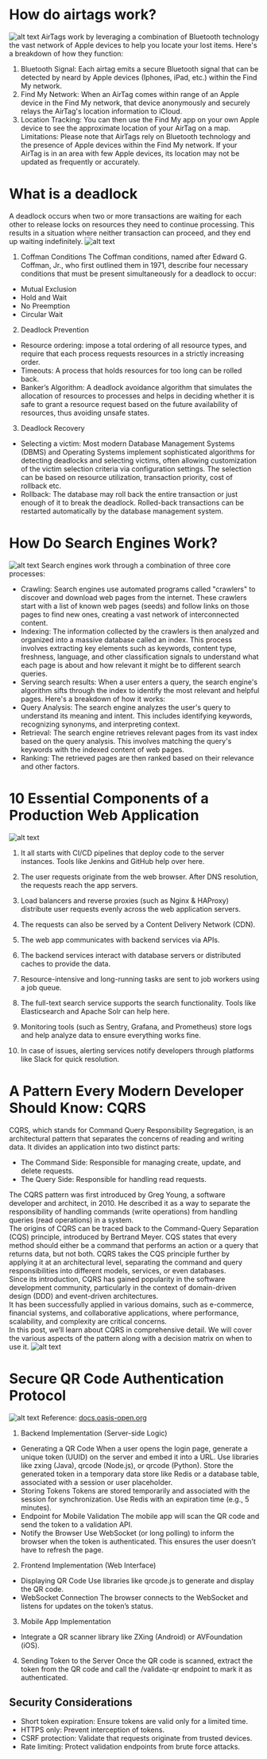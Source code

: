 # How do airtags work?
![alt text](image-47.png)
AirTags work by leveraging a combination of Bluetooth technology the vast network of Apple devices to help you locate your lost items. Here's a breakdown of how they function:
1. Bluetooth Signal: Each airtag emits a secure Bluetooth signal that can be detected by neard by Apple devices (Iphones, iPad, etc.) within the Find My network.
2. Find My Network: When an AirTag comes within range of an Apple device in the Find My network, that device anonymously and securely relays the AirTag's location information to iCloud.
3. Location Tracking: You can then use the Find My app on your own Apple device to see the approximate location of your AirTag on a map.
Limitations:
 Please note that AirTags rely on Bluetooth technology and the presence of Apple devices within the Find My network. If your AirTag is in an area with few Apple devices, its location may not be updated as frequently or accurately.
# What is a deadlock
A deadlock occurs when two or more transactions are waiting for each other to release locks on resources they need to continue processing. This results in a situation where neither transaction can proceed, and they end up waiting indefinitely.
![alt text](image-48.png)
1. Coffman Conditions
The Coffman conditions, named after Edward G. Coffman, Jr., who first outlined them in 1971, describe four necessary conditions that must be present simultaneously for a deadlock to occur:
- Mutual Exclusion
- Hold and Wait
- No Preemption
- Circular Wait
2. Deadlock Prevention
- Resource ordering: impose a total ordering of all resource types, and require that each process requests resources in a strictly increasing order.
- Timeouts: A process that holds resources for too long can be rolled back.
- Banker’s Algorithm: A deadlock avoidance algorithm that simulates the allocation of resources to processes and helps in deciding whether it is safe to grant a resource request based on the future availability of resources, thus avoiding unsafe states.
3. Deadlock Recovery
- Selecting a victim: Most modern Database Management Systems (DBMS) and Operating Systems implement sophisticated algorithms for detecting deadlocks and selecting victims, often allowing customization of the victim selection criteria via configuration settings. The selection can be based on resource utilization, transaction priority, cost of rollback etc.
- Rollback: The database may roll back the entire transaction or just enough of it to break the deadlock. Rolled-back transactions can be restarted automatically by the database management system.
# How Do Search Engines Work?
![alt text](image-49.png)
Search engines work through a combination of three core processes:
- Crawling: Search engines use automated programs called "crawlers" to discover and download web pages from the internet. These crawlers start with a list of known web pages (seeds) and follow links on those pages to find new ones, creating a vast network of interconnected content.
- Indexing: The information collected by the crawlers is then analyzed and organized into a massive database called an index. This process involves extracting key elements such as keywords, content type, freshness, language, and other classification signals to understand what each page is about and how relevant it might be to different search queries.
- Serving search results: When a user enters a query, the search engine's algorithm sifts through the index to identify the most relevant and helpful pages. Here's a breakdown of how it works:
- Query Analysis: The search engine analyzes the user's query to understand its meaning and intent. This includes identifying keywords, recognizing synonyms, and interpreting context.
- Retrieval: The search engine retrieves relevant pages from its vast index based on the query analysis. This involves matching the query's keywords with the indexed content of web pages.
- Ranking: The retrieved pages are then ranked based on their relevance and other factors.
# 10 Essential Components of a Production Web Application
![alt text](image-50.png)
1. It all starts with CI/CD pipelines that deploy code to the server instances. Tools like Jenkins and GitHub help over here.

2. The user requests originate from the web browser. After DNS resolution, the requests reach the app servers.

3. Load balancers and reverse proxies (such as Nginx & HAProxy) distribute user requests evenly across the web application servers.

4. The requests can also be served by a Content Delivery Network (CDN).

5. The web app communicates with backend services via APIs.

6. The backend services interact with database servers or distributed caches to provide the data.

7. Resource-intensive and long-running tasks are sent to job workers using a job queue.

8. The full-text search service supports the search functionality. Tools like Elasticsearch and Apache Solr can help here.

9. Monitoring tools (such as Sentry, Grafana, and Prometheus) store logs and help analyze data to ensure everything works fine.

10. In case of issues, alerting services notify developers through platforms like Slack for quick resolution.

# A Pattern Every Modern Developer Should Know: CQRS
CQRS, which stands for Command Query Responsibility Segregation, is an architectural pattern that separates the concerns of reading and writing data. 
It divides an application into two distinct parts: 
- The Command Side: Responsible for managing create, update, and delete requests. 
- The Query Side: Responsible for handling read requests.

The CQRS pattern was first introduced by Greg Young, a software developer and architect, in 2010. He described it as a way to separate the responsibility of handling commands (write operations) from handling queries (read operations) in a system.
<br>
The origins of CQRS can be traced back to the Command-Query Separation (CQS) principle, introduced by Bertrand Meyer. CQS states that every method should either be a command that performs an action or a query that returns data, but not both. CQRS takes the CQS principle further by applying it at an architectural level, separating the command and query responsibilities into different models, services, or even databases.
<br>
Since its introduction, CQRS has gained popularity in the software development community, particularly in the context of domain-driven design (DDD) and event-driven architectures. 
<br>
It has been successfully applied in various domains, such as e-commerce, financial systems, and collaborative applications, where performance, scalability, and complexity are critical concerns.
<br>
In this post, we’ll learn about CQRS in comprehensive detail. We will cover the various aspects of the pattern along with a decision matrix on when to use it.
![alt text](image-51.png)

#   Secure QR Code Authentication Protocol
![alt text](image-52.png)
Reference: [docs.oasis-open.org](https://docs.oasis-open.org/esat/sqrap/v1.0/csd01/sqrap-v1.0-csd01.html)
1. Backend Implementation (Server-side Logic)
- Generating a QR Code
When a user opens the login page, generate a unique token (UUID) on the server and embed it into a URL. Use libraries like zxing (Java), qrcode (Node.js), or qrcode (Python). Store the generated token in a temporary data store like Redis or a database table, associated with a session or user placeholder.
- Storing Tokens
Tokens are stored temporarily and associated with the session for synchronization. Use Redis with an expiration time (e.g., 5 minutes).
- Endpoint for Mobile Validation
The mobile app will scan the QR code and send the token to a validation API.
- Notify the Browser
Use WebSocket (or long polling) to inform the browser when the token is authenticated. This ensures the user doesn’t have to refresh the page.
2. Frontend Implementation (Web Interface)
- Displaying QR Code
Use libraries like qrcode.js to generate and display the QR code.
- WebSocket Connection
The browser connects to the WebSocket and listens for updates on the token’s status.
3. Mobile App Implementation
- Integrate a QR scanner library like ZXing (Android) or AVFoundation (iOS).
4. Sending Token to the Server
Once the QR code is scanned, extract the token from the QR code and call the /validate-qr endpoint to mark it as authenticated.
## Security Considerations
- Short token expiration: Ensure tokens are valid only for a limited time.
- HTTPS only: Prevent interception of tokens.
- CSRF protection: Validate that requests originate from trusted devices.
- Rate limiting: Protect validation endpoints from brute force attacks.